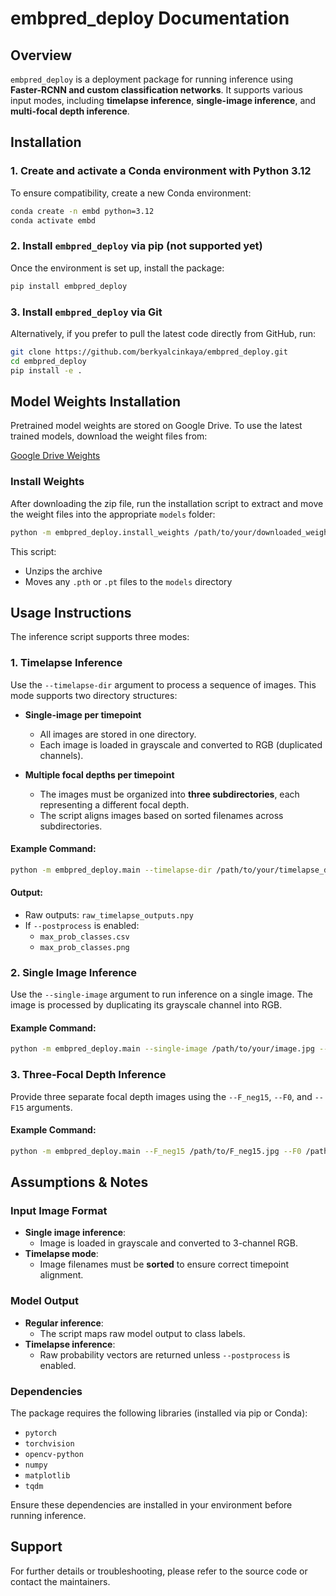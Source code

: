 # embpred_deploy Documentation

## Overview

`embpred_deploy` is a deployment package for running inference using **Faster-RCNN and custom classification networks**. It supports various input modes, including **timelapse inference**, **single-image inference**, and **multi-focal depth inference**.


## Installation

### 1. Create and activate a Conda environment with Python 3.12

To ensure compatibility, create a new Conda environment:

```bash
conda create -n embd python=3.12
conda activate embd
```
### 2. Install `embpred_deploy` via pip (not supported yet)

Once the environment is set up, install the package:

```bash
pip install embpred_deploy
```

### 3. Install `embpred_deploy` via Git

Alternatively, if you prefer to pull the latest code directly from GitHub, run:

```bash
git clone https://github.com/berkyalcinkaya/embpred_deploy.git
cd embpred_deploy
pip install -e .
```


## Model Weights Installation

Pretrained model weights are stored on Google Drive. To use the latest trained models, download the weight files from:

[Google Drive Weights](https://drive.google.com/file/d/1bf7vCVUbkREmODBsdFPL7yA6ypg95tRT/view?usp=sharing)

### Install Weights

After downloading the zip file, run the installation script to extract and move the weight files into the appropriate `models` folder:

```bash
python -m embpred_deploy.install_weights /path/to/your/downloaded_weights.zip
```

This script:
- Unzips the archive
- Moves any `.pth` or `.pt` files to the `models` directory

## Usage Instructions

The inference script supports three modes:


### 1. **Timelapse Inference**

Use the `--timelapse-dir` argument to process a sequence of images. This mode supports two directory structures:

- **Single-image per timepoint**  
  - All images are stored in one directory.
  - Each image is loaded in grayscale and converted to RGB (duplicated channels).
  
- **Multiple focal depths per timepoint**  
  - The images must be organized into **three subdirectories**, each representing a different focal depth.
  - The script aligns images based on sorted filenames across subdirectories.

#### Example Command:

```bash
python -m embpred_deploy.main --timelapse-dir /path/to/your/timelapse_data --model-name YOUR_MODEL_NAME
```

#### Output:
- Raw outputs: `raw_timelapse_outputs.npy`
- If `--postprocess` is enabled:
  - `max_prob_classes.csv`
  - `max_prob_classes.png`


### 2. **Single Image Inference**

Use the `--single-image` argument to run inference on a single image. The image is processed by duplicating its grayscale channel into RGB.

#### Example Command:

```bash
python -m embpred_deploy.main --single-image /path/to/your/image.jpg --model-name YOUR_MODEL_NAME
```


### 3. **Three-Focal Depth Inference**

Provide three separate focal depth images using the `--F_neg15`, `--F0`, and `--F15` arguments.

#### Example Command:

```bash
python -m embpred_deploy.main --F_neg15 /path/to/F_neg15.jpg --F0 /path/to/F0.jpg --F15 /path/to/F15.jpg --model-name YOUR_MODEL_NAME
```


## Assumptions & Notes

### **Input Image Format**
- **Single image inference**:  
  - Image is loaded in grayscale and converted to 3-channel RGB.
- **Timelapse mode**:  
  - Image filenames must be **sorted** to ensure correct timepoint alignment.

### **Model Output**
- **Regular inference**:  
  - The script maps raw model output to class labels.
- **Timelapse inference**:  
  - Raw probability vectors are returned unless `--postprocess` is enabled.

### **Dependencies**
The package requires the following libraries (installed via pip or Conda):
- `pytorch`
- `torchvision`
- `opencv-python`
- `numpy`
- `matplotlib`
- `tqdm`

Ensure these dependencies are installed in your environment before running inference.


## Support

For further details or troubleshooting, please refer to the source code or contact the maintainers.

